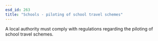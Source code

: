 ```yaml
---
esd_id: 263
title: "Schools - piloting of school travel schemes"
---
```


A local authority must comply with regulations regarding the piloting of school travel schemes.

